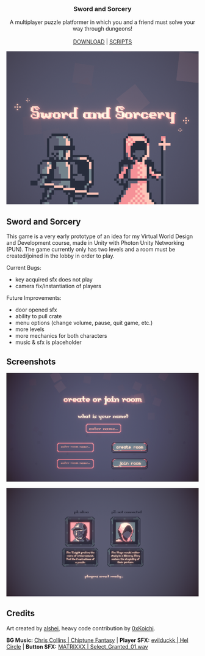 <br/>
<p align="center">
  <h3 align="center">Sword and Sorcery</h3>

  <p align="center">
    A multiplayer puzzle platformer in which you and a friend must solve your way through dungeons!
    <br/>
    <br/>
    <a href="https://mlkywy.itch.io/sword-and-sorcery">DOWNLOAD</a> 
    |
    <a href="https://github.com/alshei/Sword-and-Sorcery/tree/main/Assets/Scripts">SCRIPTS</a>
    <br/>
    <br/>
    <img src="https://github.com/alshei/Sword-and-Sorcery/blob/main/cover.png?raw=true">
  </p>
</p>

## Sword and Sorcery

This game is a very early prototype of an idea for my Virtual World Design and Development course, made in Unity with Photon Unity Networking (PUN). The game currently only has two levels and a room must be created/joined in the lobby in order to play. 

Current Bugs:

* key acquired sfx does not play
* camera fix/instantiation of players

Future Improvements:

* door opened sfx
* ability to pull crate
* menu options (change volume, pause, quit game, etc.)
* more levels
* more mechanics for both characters
* music & sfx is placeholder

## Screenshots

![alt text](https://github.com/alshei/Sword-and-Sorcery/blob/main/lobby.png?raw=true)

![alt text](https://github.com/alshei/Sword-and-Sorcery/blob/main/ready.png?raw=true)

## Credits 
Art created by [alshei](https://github.com/alshei), heavy code contribution by [0xKoichi](https://github.com/0xKoichi).

**BG Music:** [Chris Collins | Chiptune Fantasy](https://indiemusicbox.com/downloads/chiptune-fantasy/) |
**Player SFX:** [evilduckk | Hel Circle](https://evilduckk.itch.io/hel-circle-sfx-and-music) |
**Button SFX:** [MATRIXXX | Select_Granted_01.wav](https://freesound.org/people/MATRIXXX_/sounds/404151/)
